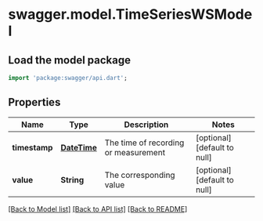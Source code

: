 # swagger.model.TimeSeriesWSModel

## Load the model package
```dart
import 'package:swagger/api.dart';
```

## Properties
Name | Type | Description | Notes
------------ | ------------- | ------------- | -------------
**timestamp** | [**DateTime**](DateTime.md) | The time of recording or measurement | [optional] [default to null]
**value** | **String** | The corresponding value | [optional] [default to null]

[[Back to Model list]](../README.md#documentation-for-models) [[Back to API list]](../README.md#documentation-for-api-endpoints) [[Back to README]](../README.md)

